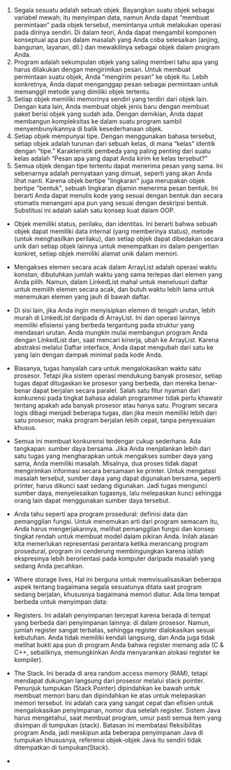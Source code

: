 1. Segala sesuatu adalah sebuah objek. Bayangkan suatu objek sebagai variabel mewah; itu menyimpan data, namun Anda dapat “membuat permintaan” pada objek tersebut, memintanya untuk melakukan operasi pada dirinya sendiri. Di dalam teori, Anda dapat mengambil komponen konseptual apa pun dalam masalah yang Anda coba selesaikan (anjing, bangunan, layanan, dll.) dan mewakilinya sebagai objek dalam program Anda.
2. Program adalah sekumpulan objek yang saling memberi tahu apa yang harus dilakukan dengan mengirimkan pesan. Untuk membuat permintaan suatu objek, Anda "mengirim pesan" ke objek itu. Lebih konkretnya, Anda dapat menganggap pesan sebagai permintaan untuk memanggil metode yang dimiliki objek tertentu.
3. Setiap objek memiliki memorinya sendiri yang terdiri dari objek lain. Dengan kata lain, Anda membuat objek jenis baru dengan membuat paket berisi objek yang sudah ada. Dengan demikian, Anda dapat membangun kompleksitas ke dalam suatu program sambil menyembunyikannya di balik kesederhanaan objek.
4. Setiap objek mempunyai tipe. Dengan menggunakan bahasa tersebut, setiap objek adalah turunan dari sebuah kelas, di mana “kelas” identik dengan “tipe.” Karakteristik pembeda yang paling penting dari suatu kelas adalah “Pesan apa yang dapat Anda kirim ke kelas tersebut?”
5. Semua objek dengan tipe tertentu dapat menerima pesan yang sama. Ini sebenarnya adalah pernyataan yang dimuat, seperti yang akan Anda lihat nanti. Karena objek bertipe "lingkaran" juga merupakan objek bertipe "bentuk", sebuah lingkaran dijamin menerima pesan bentuk. Ini berarti Anda dapat menulis kode yang sesuai dengan bentuk dan secara otomatis menangani apa pun yang sesuai dengan deskripsi bentuk. Substitusi ini adalah salah satu konsep kuat dalam OOP.

- Objek memiliki status, perilaku, dan identitas. Ini berarti bahwa sebuah objek dapat memiliki data internal (yang memberinya status), metode (untuk menghasilkan perilaku), dan setiap objek dapat dibedakan secara unik dari setiap objek lainnya untuk menempatkan ini dalam pengertian konkret, setiap objek memiliki alamat unik dalam memori.
- Mengakses elemen secara acak dalam ArrayList adalah operasi waktu konstan; dibutuhkan jumlah waktu yang sama terlepas dari elemen yang Anda pilih. Namun, dalam LinkedList mahal untuk menelusuri daftar untuk memilih elemen secara acak, dan butuh waktu lebih lama untuk menemukan elemen yang jauh di bawah daftar.
- Di sisi lain, jika Anda ingin menyisipkan elemen di tengah urutan, lebih murah di LinkedList daripada di ArrayList. Ini dan operasi lainnya memiliki efisiensi yang berbeda tergantung pada struktur yang mendasari urutan. Anda mungkin mulai membangun program Anda dengan LinkedList dan, saat mencari kinerja, ubah ke ArrayList. Karena abstraksi melalui Daftar interface, Anda dapat mengubah dari satu ke yang lain dengan dampak minimal pada kode Anda.
- Biasanya, tugas hanyalah cara untuk mengalokasikan waktu satu prosesor. Tetapi jika sistem operasi mendukung banyak prosesor, setiap tugas dapat ditugaskan ke prosesor yang berbeda, dan mereka benar-benar dapat berjalan secara paralel. Salah satu fitur nyaman dari konkurensi pada tingkat bahasa adalah programmer tidak perlu khawatir tentang apakah ada banyak prosesor atau hanya satu. Program secara logis dibagi menjadi beberapa tugas, dan jika mesin memiliki lebih dari satu prosesor, maka program berjalan lebih cepat, tanpa penyesuaian khusus.
- Semua ini membuat konkurensi terdengar cukup sederhana. Ada tangkapan: sumber daya bersama. Jika Anda menjalankan lebih dari satu tugas yang mengharapkan untuk mengakses sumber daya yang sama, Anda memiliki masalah. Misalnya, dua proses tidak dapat mengirimkan informasi secara bersamaan ke printer. Untuk mengatasi masalah tersebut, sumber daya yang dapat digunakan bersama, seperti printer, harus dikunci saat sedang digunakan. Jadi tugas mengunci sumber daya, menyelesaikan tugasnya, lalu melepaskan kunci sehingga orang lain dapat menggunakan sumber daya tersebut.
- Anda tahu seperti apa program prosedural: definisi data dan pemanggilan fungsi. Untuk menemukan arti dari program semacam itu, Anda harus mengerjakannya, melihat pemanggilan fungsi dan konsep tingkat rendah untuk membuat model dalam pikiran Anda. Inilah alasan kita memerlukan representasi perantara ketika merancang program prosedural, program ini cenderung membingungkan karena istilah ekspresinya lebih berorientasi pada komputer daripada masalah yang sedang Anda pecahkan.

- Where storage lives, Hal ini berguna untuk memvisualisasikan beberapa aspek tentang bagaimana segala sesuatunya ditata saat program sedang berjalan, khususnya bagaimana memori diatur. Ada lima tempat berbeda untuk menyimpan data:
- Registers. Ini adalah penyimpanan tercepat karena berada di tempat yang berbeda dari penyimpanan lainnya: di dalam prosesor. Namun, jumlah register sangat terbatas, sehingga register dialokasikan sesuai kebutuhan. Anda tidak memiliki kendali langsung, dan Anda juga tidak melihat bukti apa pun di program Anda bahwa register memang ada (C & C++, sebaliknya, memungkinkan Anda menyarankan alokasi register ke kompiler).
- The Stack. Ini berada di area  random access memory (RAM), tetapi mendapat dukungan langsung dari prosesor melalui stack pointer. Penunjuk tumpukan (Stack Pointer) dipindahkan ke bawah untuk membuat memori baru dan dipindahkan ke atas untuk melepaskan memori tersebut. Ini adalah cara yang sangat cepat dan efisien untuk mengalokasikan penyimpanan, nomor dua setelah register. Sistem Java harus mengetahui, saat membuat program, umur pasti semua item yang disimpan di tumpukan (stack). Batasan ini membatasi fleksibilitas program Anda, jadi meskipun ada beberapa penyimpanan Java di tumpukan khususnya, referensi objek-objek Java itu sendiri tidak ditempatkan di tumpukan(Stack).
- 